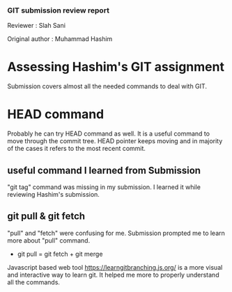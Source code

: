 ### GIT submission review report
Reviewer : Slah Sani

Original author : Muhammad Hashim
# Assessing Hashim's GIT assignment
Submission covers almost all the needed commands to deal with GIT.
# HEAD command
Probably he can try HEAD command as well. It is a useful command to move through the commit tree. HEAD pointer keeps moving and in majority of the cases it refers to the most recent commit.
## useful command I learned from Submission
"git tag" command was missing in my submission. I learned it while reviewing Hashim's submission.
## git pull  & git fetch
"pull" and "fetch" were confusing for me. Submission prompted me to learn more about "pull" command.
* git pull = git fetch + git merge

Javascript based web tool  https://learngitbranching.js.org/ is a more visual and interactive way to learn git. It helped me more to properly understand all the commands.
